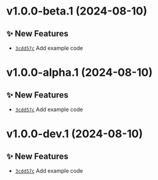 # v1.0.0-beta.1 (2024-08-10)

## ✨ New Features
- [`3cdd57c`](https://github.com/lengors/maven-java-template/commit/3cdd57c)  Add example code

# v1.0.0-alpha.1 (2024-08-10)

## ✨ New Features
- [`3cdd57c`](https://github.com/lengors/maven-java-template/commit/3cdd57c)  Add example code

# v1.0.0-dev.1 (2024-08-10)

## ✨ New Features
- [`3cdd57c`](https://github.com/lengors/maven-java-template/commit/3cdd57c)  Add example code

